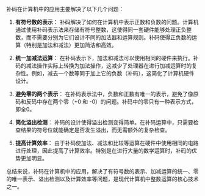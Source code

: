 补码在计算机中的应用主要解决了以下几个问题：

1. **有符号数的表示**： 补码解决了如何在计算机中表示正数和负数的问题。计算机通过使用补码表示法来存储有符号整数，这使得同一套硬件能够处理正负整数，而不需要分别为它们设计不同的加法器和运算规则。补码使得正负数的运算（特别是加法和减法）更加简洁和高效。
    
2. **统一加减法运算**： 在补码表示下，加法和减法可以使用相同的硬件来执行。补码的减法操作实际上转换为加法操作，这减少了处理器在进行加减运算时的复杂性。例如，减去一个数等同于加上它的负数（补码），这简化了计算机硬件设计。
    
3. **避免零的两个表示**： 在补码表示法中，负数和正数有唯一的表示，避免了像原码和反码中存在两个零（+0 和 -0）的问题。补码中的零只有一种表示方式，即全0。
    
4. **简化溢出检测**： 补码的设计使得溢出检测变得简单。在补码运算中，只需要检查结果的符号位就能确定是否发生溢出，而无需额外的复杂检查。
    
5. **提高计算效率**： 由于补码使加法、减法和比较等运算在硬件中使用相同的电路进行处理，因此提高了计算效率。特别是在进行大量的数学运算时，补码的优势更加明显。
    

总结来说，补码在计算机中的应用，解决了有符号数的表示、加减运算的统一、零的唯一表示、溢出检测以及计算效率等问题，是现代计算机中整数运算的核心技术之一。